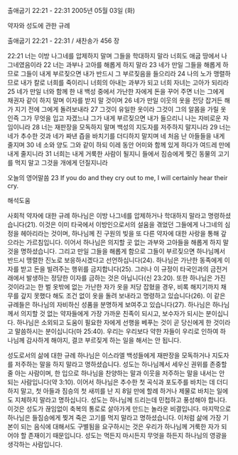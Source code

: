 출애굽기 22:21 - 22:31 
2005년 05월 03일 (화)

약자와 성도에 관한 규례



출애굽기 22:21 - 22:31 / 새찬송가 456 장


22:21 너는 이방 나그네를 압제하지 말며 그들을 학대하지 말라 너희도 애굽 땅에서 나그네였음이라 22 너는 과부나 고아를 해롭게 하지 말라 23 네가 만일 그들을 해롭게 하므로 그들이 내게 부르짖으면 내가 반드시 그 부르짖음을 들으리라 24 나의 노가 맹렬하므로 내가 칼로 너희를 죽이리니 너희의 아내는 과부가 되고 너희 자녀는 고아가 되리라 25 네가 만일 너와 함께 한 내 백성 중에서 가난한 자에게 돈을 꾸어 주면 너는 그에게 채권자 같이 하지 말며 이자를 받지 말 것이며 26 네가 만일 이웃의 옷을 전당 잡거든 해가 지기 전에 그에게 돌려보내라 27 그것이 유일한 옷이라 그것이 그의 알몸을 가릴 옷인즉 그가 무엇을 입고 자겠느냐 그가 내게 부르짖으면 내가 들으리니 나는 자비로운 자임이니라 28 너는 재판장을 모독하지 말며 백성의 지도자를 저주하지 말지니라 29 너는 네가 추수한 것과 네가 짜낸 즙을 바치기를 더디하지 말지며 네 처음 난 아들들을 내게 줄지며 30 네 소와 양도 그와 같이 하되 이레 동안 어미와 함께 있게 하다가 여드레 만에 내게 줄지니라 31 너희는 내게 거룩한 사람이 될지니 들에서 짐승에게 찢긴 동물의 고기를 먹지 말고 그것을 개에게 던질지니라 

오늘의 영어말씀 
23 If you do and they cry out to me, I will certainly hear their cry.

해석도움





사회적 약자에 대한 규례 
하나님은 이방 나그네를 압제하거나 학대하지 말라고 명령하셨습니다(21). 이것은 이미 타국에서 이방인으로서의 설움을 겪었던 그들에게 나그네의 심정을 헤아리라는 것이며, 하나님께 진 구원의 빚을 또 다른 약자에 대한 사랑을 통해 갚으라는 가르침입니다. 이어서 하나님은 의지할 곳 없는 과부와 고아들을 해롭게 하지 말 것을 명하셨습니다. 그리고 만일 그들을 해롭게 함으로 그들이 부르짖으면 하나님께서 반드시 맹렬한 진노로 보응하시겠다고 선언하십니다(24). 하나님은 가난한 동족에게 이자를 받고 돈을 빌려주는 행위를 금지합니다(25). 그러나 이 규정이 타국인과의 금전거래에서 발생하는 정당한 이자를 금하는 것은 아닙니다(신 23:20). 또한 하나님은 가진 것이라고는 한 벌 옷밖에 없는 가난한 자가 옷을 저당 잡혔을 경우, 비록 해지기까지 채무를 갚지 못했다 해도 조건 없이 옷을 돌려 보내라고 명령하고 있습니다(26). 이 같은 규례들은 하나님의 자비하신 성품을 분명하게 보여주고 있습니다(27). 하나님은 하나님께서 의지할 것 없는 약자들에게 가장 가까운 친족이 되시고, 보수자가 되시는 분이십니다. 하나님은 소외되고 도움이 필요한 자에게 선행을 베푸는 것이 곧 당신에게 한 것이라고 말씀하시는 분이십니다(마 25:40). 우리는 우리보다 약한 자들이 우리로 인하여 하나님께 감사하게 해야지, 결코 부르짖게 하는 일을 해서는 안 됩니다. 

성도로서의 삶에 대한 규례 
하나님은 이스라엘 백성들에게 재판장을 모독하거나 지도자를 저주하는 말을 하지 말라고 명하셨습니다. 성도는 하나님께서 세우신 권위를 존중할 줄 아는 사람이며, 한 입으로 하나님을 찬양하는 말과 이웃을 저주하는 말을 내서는 안 되는 사람입니다(약 3:10). 이어서 하나님은 추수한 첫 곡식과 포도주를 바치는 데 더디 하지 말고, 첫 아들과 짐승의 첫 새끼를 난 지 8일 만에 할례 하거나 제물로 바치는 일에도 지체하지 말라고 명하십니다. 성도는 하나님께 드리는데 민첩하고 풍성해야 합니다. 이것은 성도가 끊임없이 축복의 통로로 살아가게 만드는 놀라운 비결입니다. 마지막으로 하나님은 들짐승에게 찢겨 죽은 고기를 먹지 말라고 명하셨습니다. 이처럼 삶에 가장 기본이 되는 음식에 대해서도 구별됨을 요구하시는 것은 우리가 하나님께 거룩한 자가 되어야 할 존재이기 때문입니다. 성도는 먹든지 마시든지 무엇을 하든지 하나님의 영광을 생각하는 사람입니다.